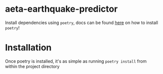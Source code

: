 # aeta-earthquake-predictor

Install dependencies using `poetry`, docs can be found [here](https://python-poetry.org/) on how to install `poetry`!

# Installation
Once poetry is installed, it's as simple as running `poetry install` from within the project directory
